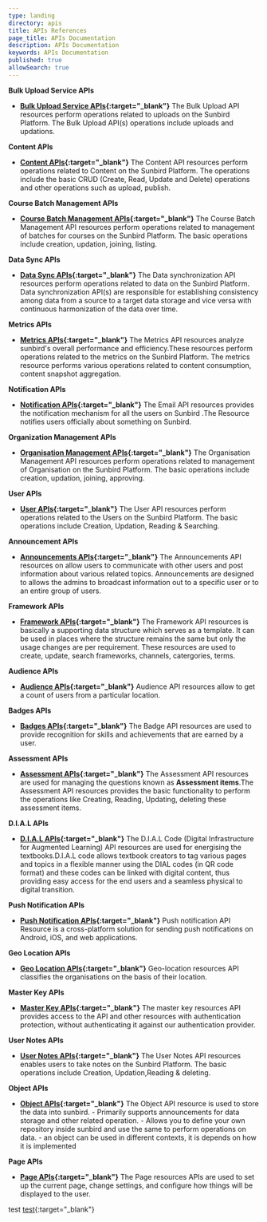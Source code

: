 ```yaml
---
type: landing
directory: apis
title: APIs References
page_title: APIs Documentation
description: APIs Documentation
keywords: APIs Documentation
published: true
allowSearch: true
---
```



**Bulk Upload Service APIs**

- **[Bulk Upload Service APIs](apis/bulkupload/){:target="_blank"}** The Bulk Upload API resources perform operations related to uploads on the Sunbird Platform. The Bulk Upload API(s) operations include uploads and updations.

**Content APIs**

- **[Content APIs](apis/content/){:target="_blank"}** The Content API resources perform operations related to Content on the Sunbird Platform. The operations include the basic CRUD (Create, Read, Update and Delete) operations and other operations such as upload, publish.

**Course Batch Management APIs**

- **[Course Batch Management APIs](apis/coursebatchmanapi/){:target="_blank"}** The Course Batch Management API resources perform operations related to management of batches for courses on the Sunbird Platform. The basic operations include creation, updation, joining, listing.

**Data Sync APIs**

- **[Data Sync APIs](apis/datasyncapi/){:target="_blank"}** The Data synchronization API resources perform operations related to data on the Sunbird Platform. Data synchronization API(s) are responsible for establishing consistency among data from a source to a target data storage and vice versa with continuous harmonization of the data over time.

**Metrics APIs**

- **[Metrics APIs](apis/metricsapi/){:target="_blank"}** The Metrics API resources analyze sunbird's overall performance and efficiency.These resources perform operations related to the metrics on the Sunbird Platform. The metrics resource performs various operations related to content consumption, content snapshot aggregation.

**Notification APIs**

- **[Notification APIs](apis/notificationapi/){:target="_blank"}** The Email API resources provides the notification mechanism for all the users on Sunbird .The Resource notifies users officially about something on Sunbird.

**Organization Management APIs**

- **[Organisation Management APIs](apis/orgapi/){:target="_blank"}** The Organisation Management API resources perform operations related to management of Organisation on the Sunbird Platform. The basic operations include creation, updation, joining, approving.

**User APIs**

- **[User APIs](apis/userapi/){:target="_blank"}** The User API resources perform operations related to the Users on the Sunbird Platform. The basic operations include Creation, Updation, Reading & Searching.

**Announcement APIs**

- **[Announcements APIs](apis/announcements/){:target="_blank"}** The Announcements API resources on allow users to communicate with other users and post information about various related topics. Announcements are designed to allows the admins to broadcast information out to a specific user or to an entire group of users.

**Framework APIs**

- **[Framework APIs](apis/framework/){:target="_blank"}** The Framework API resources is basically a supporting data structure which serves as a template. It can be used in places where the structure remains the same but only the usage changes are per requirement. These resources are used to create, update, search frameworks, channels, catergories, terms.

**Audience APIs**

- **[Audience APIs](apis/audienceapi/){:target="_blank"}** Audience API resources allow to get a count of users from a particular location.

**Badges APIs**

- **[Badges APIs](apis/badgesapi/){:target="_blank"}** The Badge API resources are used to provide recognition for skills and achievements that are earned by a user.

**Assessment APIs**

- **[Assessment APIs](apis/assessmentapi/){:target="_blank"}** The Assessment API resources are used for managing the questions known as **Assessment items**.The Assessment API resources provides the basic functionality to perform the operations like Creating, Reading,  Updating, deleting these assessment items. 

**D.I.A.L APIs**

- **[D.I.A.L APIs](apis/dialapi/){:target="_blank"}** The D.I.A.L Code (Digital Infrastructure for Augmented Learning) API resources are used for energising the textbooks.D.I.A.L code allows textbook creators to tag various pages and topics in a flexible manner using the DIAL codes (in QR code format) and these codes can be linked with digital content, thus providing easy access for the end users and a seamless physical to digital transition.

**Push Notification APIs**

- **[Push Notification APIs](apis/firebasecloudmessagingapi/){:target="_blank"}**  Push notification API Resource is a cross-platform solution for sending push notifications on Android, iOS, and web applications.

**Geo Location APIs**

- **[Geo Location APIs](apis/geolocationapi/){:target="_blank"}** Geo-location resources API classifies the organisations on the basis of their location.

**Master Key APIs**

- **[Master Key APIs](apis/masterkeyapi/){:target="_blank"}** The master key resources API provides access to the API and other resources with authentication protection, without authenticating it against our authentication provider.

**User Notes APIs**

- **[User Notes APIs](apis/noteapi/){:target="_blank"}** The User Notes API resources enables users to take notes on the Sunbird Platform. The basic operations include Creation, Updation,Reading & deleting.

**Object APIs**

- **[Object APIs](apis/objectapi/){:target="_blank"}** The Object API resource is used to store the data into sunbird.
      - Primarily supports announcements for data storage and other related operation.
      - Allows you to define your own repository inside sunbird and use the same to perform operations on data.
      - an object can be used in different contexts, it is depends on how it is implemented
      
**Page APIs**
 
 - **[Page APIs](apis/pagesapi/){:target="_blank"}** The Page resources APIs are used to set up the current page, change settings, and configure how things will be displayed to the user. 
 
 test
 [test](apis/testmain/createorg/){:target="_blank"}
